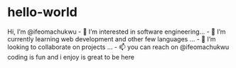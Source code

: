 # hello-world
Hi, I’m @ifeomachukwu - 👀 I’m interested in software engineering... - 🌱 I’m currently learning  web development and other few languages ... - 💞️ I’m looking to collaborate on projects ... - 📫 you can reach on @ifeomachukwu
coding is fun and i enjoy
is great to be here
